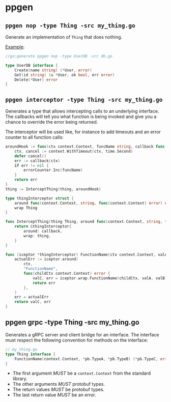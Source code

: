 # ppgen

## `ppgen nop -type Thing -src my_thing.go`

Generate an implementation of `Thing` that does nothing.

[Example](./example/nop_user_db.go):
```go
//go:generate ppgen nop -type UserDB -src db.go

type UserDB interface {
	Create(name string) (*User, error)
	Get(id string) (u *User, ok bool, err error)
	Delete(*User) error
}
```

## `ppgen interceptor -type Thing -src my_thing.go`

Generates a type that allows intercepting calls to an underlying interface. The callbacks will tell you what function
is being invoked and give you a chance to override the error being returned.

The interceptor will be used like, for instance to add timeouts and an error counter to all function calls:

```go
aroundHook := func(ctx context.Context, funcName string, callback func(context.Context) error) error {
    ctx, cancel := context.WithTimeout(ctx, time.Second)
    defer cancel()
    err := callback(ctx)
    if err != nil {
        errorCounter.Inc(funcName)
    }
    return err
}
thing := InterceptThing(thing, aroundHook)
```

```go
type thingInterceptor struct {
    around func(context.Context, string, func(context.Context) error) error
    wrap Thing
}

func InterceptThing(thing Thing, around func(context.Context, string, func(context.Context) error) error) Thing {
    return &thingInterceptor{
        around: callback,
        wrap: thing,
    }
}

func (iceptor *thingInterceptor) FunctionName(ctx context.Context, valA *pb.TypeA, valB *pb.TypeB) (valC *pb.TypeC, err error) {
    actualErr := iceptor.around(
        ctx,
        "FunctionName",
        func(childCtx context.Context) error {
            valC, err = iceptor.wrap.FunctionName(childCtx, valA, valB)
            return err
        },
    )
    err = actualErr
    return valC, err
}
```

## ppgen grpc -type Thing -src my_thing.go

Generates a gRPC server and client bridge for an interface. The interface must respect the following
convention for methods on the interface:

```go
// my_thing.go
type Thing interface {
    FunctionName(context.Context, *pb.TypeA, *pb.TypeB) (*pb.TypeC, error)
}
```

* The first argument _MUST_ be a `context.Context` from the standard library.
* The other arguments _MUST_ protobuf types.
* The return values _MUST_ be protobuf types.
* The last return value _MUST_ be an error.
